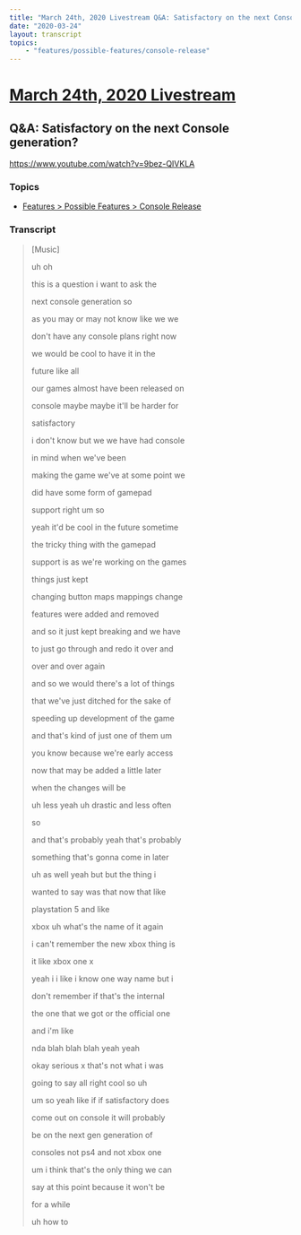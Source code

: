 ```yaml
---
title: "March 24th, 2020 Livestream Q&A: Satisfactory on the next Console generation?"
date: "2020-03-24"
layout: transcript
topics:
    - "features/possible-features/console-release"
---
```

# [March 24th, 2020 Livestream](../2020-03-24.md)
## Q&A: Satisfactory on the next Console generation?
https://www.youtube.com/watch?v=9bez-QIVKLA

### Topics
* [Features > Possible Features > Console Release](../topics/features/possible-features/console-release.md)

### Transcript

> [Music]
>
> uh oh
>
> this is a question i want to ask the
>
> next console generation so
>
> as you may or may not know like we we
>
> don't have any console plans right now
>
> we would be cool to have it in the
>
> future like all
>
> our games almost have been released on
>
> console maybe maybe it'll be harder for
>
> satisfactory
>
> i don't know but we we have had console
>
> in mind when we've been
>
> making the game we've at some point we
>
> did have some form of gamepad
>
> support right um so
>
> yeah it'd be cool in the future sometime
>
> the tricky thing with the gamepad
>
> support is as we're working on the games
>
> things just kept
>
> changing button maps mappings change
>
> features were added and removed
>
> and so it just kept breaking and we have
>
> to just go through and redo it over and
>
> over and over again
>
> and so we would there's a lot of things
>
> that we've just ditched for the sake of
>
> speeding up development of the game
>
> and that's kind of just one of them um
>
> you know because we're early access
>
> now that may be added a little later
>
> when the changes will be
>
> uh less yeah uh drastic and less often
>
> so
>
> and that's probably yeah that's probably
>
> something that's gonna come in later
>
> uh as well yeah but but the thing i
>
> wanted to say was that now that like
>
> playstation 5 and like
>
> xbox uh what's the name of it again
>
> i can't remember the new xbox thing is
>
> it like xbox one x
>
> yeah i i like i know one way name but i
>
> don't remember if that's the internal
>
> the one that we got or the official one
>
> and i'm like
>
> nda blah blah blah yeah yeah
>
> okay serious x that's not what i was
>
> going to say all right cool so uh
>
> um so yeah like if if satisfactory does
>
> come out on console it will probably
>
> be on the next gen generation of
>
> consoles not ps4 and not xbox one
>
> um i think that's the only thing we can
>
> say at this point because it won't be
>
> for a while
>
> uh how to
>
